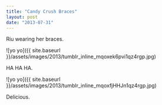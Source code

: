 ```yaml
---
title: "Candy Crush Braces"
layout: post
date: "2013-07-31"
---
```


Riu wearing her braces.

![yo yo]({{ site.baseurl }}/assets/images/2013/tumblr_inline_mqoxek6pvi1qz4rgp.jpg)

HA HA HA.

![yo yo]({{ site.baseurl }}/assets/images/2013/tumblr_inline_mqoxfjHHJn1qz4rgp.jpg)

Delicious.
